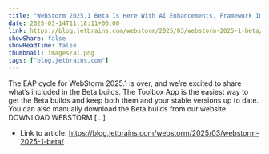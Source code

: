 ```yaml
---
title: "WebStorm 2025.1 Beta Is Here With AI Enhancements, Framework Improvements, and a Better User Experience"
date: 2025-03-14T11:18:11+00:00
link: https://blog.jetbrains.com/webstorm/2025/03/webstorm-2025-1-beta/
showShare: false
showReadTime: false
thumbnail: images/ai.png
tags: ["blog.jetbrains.com"]
---
```

The EAP cycle for WebStorm 2025.1 is over, and we’re excited to share what’s included in the Beta builds. The Toolbox App is the easiest way to get the Beta builds and keep both them and your stable versions up to date. You can also manually download the Beta builds from our website. DOWNLOAD WEBSTORM […]

- Link to article: https://blog.jetbrains.com/webstorm/2025/03/webstorm-2025-1-beta/